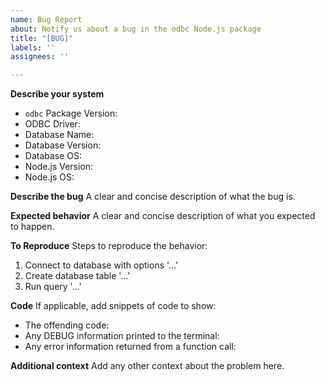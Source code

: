 ```yaml
---
name: Bug Report
about: Notify us about a bug in the odbc Node.js package
title: "[BUG]"
labels: ''
assignees: ''

---
```

<!--
**Before you write a report...**
* Read [the documentation](https://github.com/markdirish/node-odbc/blob/master/README.md)
* Look through [other issues](https://github.com/markdirish/node-odbc/issues?q=) for solutions
* Run your application with unixODBC/ODBC Data Source Administrator debugging and include debugging information in your issue. [See the README for instructions on how to enable debugging.](https://github.com/markdirish/node-odbc/blob/master/README.md#Debugging)
-->
**Describe your system**
* `odbc` Package Version:
* ODBC Driver:
* Database Name:
* Database Version:
* Database OS:
* Node.js Version:
* Node.js OS:

**Describe the bug**
A clear and concise description of what the bug is.

**Expected behavior**
A clear and concise description of what you expected to happen.

**To Reproduce**
Steps to reproduce the behavior:
1. Connect to database with options '...'
2. Create database table '...'
3. Run query '...'

**Code**
If applicable, add snippets of code to show:

* The offending code:
* Any DEBUG information printed to the terminal:
* Any error information returned from a function call:

**Additional context**
Add any other context about the problem here.
